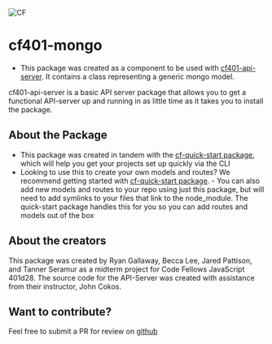 ![CF](http://i.imgur.com/7v5ASc8.png)

# cf401-mongo
- This package was created as a component to be used with [cf401-api-server](https://www.npmjs.com/package/cf401-api-server).  It contains a class representing a generic mongo model.

cf401-api-server is a basic API server package that allows you to get a functional API-server up and running in as little time as it takes you to install the package.

## About the Package
- This package was created in tandem with the [cf-quick-start package](https://www.npmjs.com/package/cf-quick-start), which will help you get your projects set up quickly via the CLI
- Looking to use this to create your own models and routes? We recommend getting started with [cf-quick-start package](https://www.npmjs.com/package/cf-quick-start).     - You can also add new models and routes to your repo using just this package, but will need to add symlinks to your files that link to the node_module. The quick-start package handles this for you so you can add routes and models out of the box

## About the creators
This package was created by Ryan Gallaway, Becca Lee, Jared Pattison, and Tanner Seramur as a midterm project for Code Fellows JavaScript 401d28. The source code for the API-Server was created with assistance from their instructor, John Cokos.

## Want to contribute?
Feel free to submit a PR for review on [github](https://github.com/rkgallaway/cf401-mongo)